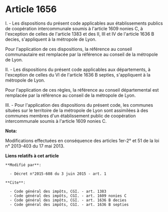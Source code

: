 # Article 1656

I. - Les dispositions du présent code applicables aux établissements publics de coopération intercommunale soumis à l'article
1609 nonies C, à l'exception de celles de l'article 1383 et des II, III et IV de l'article 1636 B decies, s'appliquent à la
métropole de Lyon. 

Pour l'application de ces dispositions, la référence au conseil communautaire est remplacée par la référence au conseil de la
métropole de Lyon. 

II. - Les dispositions du présent code applicables aux départements, à l'exception de celles du VI de l'article 1636 B
septies, s'appliquent à la métropole de Lyon. 

Pour l'application de ces règles, la référence au conseil départemental est remplacée par la référence au conseil de la
métropole de Lyon. 

III. - Pour l'application des dispositions du présent code, les communes situées sur le territoire de la métropole de Lyon
sont assimilées à des communes membres d'un établissement public de coopération intercommunale soumis à l'article 1609 nonies
C.

**Nota:**

Modifications effectuées en conséquence des articles 1er-2° et 51 de la loi n° 2013-403 du 17 mai 2013.

**Liens relatifs à cet article**

	**Modifié par**:

	  - Décret n°2015-608 du 3 juin 2015 - art. 1

	**Cite**:

	  - Code général des impôts, CGI. - art. 1383
	  - Code général des impôts, CGI. - art. 1609 nonies C
	  - Code général des impôts, CGI. - art. 1636 B decies
	  - Code général des impôts, CGI. - art. 1636 B septies
